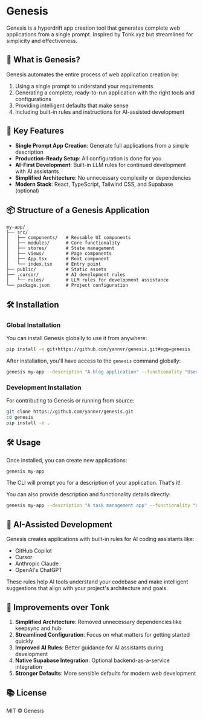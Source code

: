 # Genesis

Genesis is a hyperdrift app creation tool that generates complete web applications from a single prompt. Inspired by Tonk.xyz but streamlined for simplicity and effectiveness.

## 🌟 What is Genesis?

Genesis automates the entire process of web application creation by:
1. Using a single prompt to understand your requirements
2. Generating a complete, ready-to-run application with the right tools and configurations
3. Providing intelligent defaults that make sense
4. Including built-in rules and instructions for AI-assisted development

## 🚀 Key Features

- **Single Prompt App Creation**: Generate full applications from a simple description
- **Production-Ready Setup**: All configuration is done for you
- **AI-First Development**: Built-in LLM rules for continued development with AI assistants
- **Simplified Architecture**: No unnecessary complexity or dependencies
- **Modern Stack**: React, TypeScript, Tailwind CSS, and Supabase (optional)

## 📦 Structure of a Genesis Application

```
my-app/
├── src/
│   ├── components/   # Reusable UI components
│   ├── modules/      # Core functionality
│   ├── stores/       # State management
│   ├── views/        # Page components
│   ├── App.tsx       # Root component
│   └── index.tsx     # Entry point
├── public/           # Static assets
├── .cursor/          # AI development rules 
│   └── rules/        # LLM rules for development assistance
└── package.json      # Project configuration
```

## 🛠️ Installation

### Global Installation

You can install Genesis globally to use it from anywhere:

```bash
pip install -e git+https://github.com/yannvr/genesis.git#egg=genesis
```

After installation, you'll have access to the `genesis` command globally:

```bash
genesis my-app --description "A blog application" --functionality "Users can create posts with tags"
```

### Development Installation

For contributing to Genesis or running from source:

```bash
git clone https://github.com/yannvr/genesis.git
cd genesis
pip install -e .
```

## 🛠️ Usage

Once installed, you can create new applications:

```bash
genesis my-app
```

The CLI will prompt you for a description of your application. That's it!

You can also provide description and functionality details directly:

```bash
genesis my-app --description "A task management app" --functionality "Users can create tasks, assign them to others, and track progress"
```

## 🤖 AI-Assisted Development

Genesis creates applications with built-in rules for AI coding assistants like:
- GitHub Copilot
- Cursor
- Anthropic Claude
- OpenAI's ChatGPT

These rules help AI tools understand your codebase and make intelligent suggestions that align with your project's architecture and goals.

## 🔄 Improvements over Tonk

1. **Simplified Architecture**: Removed unnecessary dependencies like keepsync and hub
2. **Streamlined Configuration**: Focus on what matters for getting started quickly
3. **Improved AI Rules**: Better guidance for AI assistants during development
4. **Native Supabase Integration**: Optional backend-as-a-service integration
5. **Stronger Defaults**: More sensible defaults for modern web development

## 📚 License

MIT © Genesis 